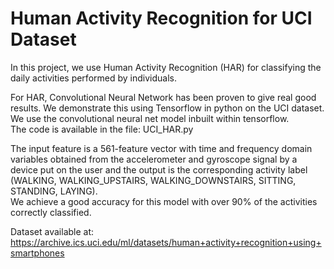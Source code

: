 # Human Activity Recognition for UCI Dataset

In this project, we use Human Activity Recognition (HAR) for classifying the daily activities performed by individuals.

For HAR, Convolutional Neural Network has been proven to give real good results. We demonstrate this using Tensorflow in python on the UCI dataset. We use the convolutional neural net model inbuilt within tensorflow. </br> The code is available in the file: UCI_HAR.py

The input feature is a 561-feature vector with time and frequency domain variables obtained from the accelerometer and gyroscope signal by a device put on the user and the output is the corresponding activity label (WALKING, WALKING_UPSTAIRS, WALKING_DOWNSTAIRS, SITTING, STANDING, LAYING). </br>
We achieve a good accuracy for this model with over 90% of the activities correctly classified.

Dataset available at: https://archive.ics.uci.edu/ml/datasets/human+activity+recognition+using+smartphones
